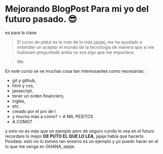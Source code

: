 # Mejorando BlogPost Para mi yo del futuro pasado. 😎
es para la clase
>El curso de platzi es lo más de lo más jajajaj, me ha ayudado a entender un aceptar el mundo de la tecnologia de manera que si me hubiesen preguntado antes no era algo que me importace.

>Me

En este curso se ve muchas cosa tan interessantes como necesarias:
* git y github,
* html y css,
* javascript,
* tener un orden financiero,
* ingles,
* etc.
* creado por el pro de I
* y mucho más a como? = A MIL PESITOS
* A COMO?

y esto no es más que un ejemplo pero de seguro cundo lo vea en el futuro recordare lo mejor **DE PUTO EL QUE LO LEA**, jajaja habia que hacerlo.
Posdata: esto no lo tomeis tan enserio es un ejemplo y yo puedo hacer en el lo que me venga en GHANA, jejeje. 